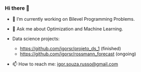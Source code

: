 ### Hi there 👋


- 🔭 I’m currently working on Bilevel Programming Problems.
- 💬 Ask me about Optimization and Machine Learning.

- Data  science projects:
  - https://github.com/igorsr/projeto_ds_1 (finished)
  - https://github.com/igorsr/rossmann_forecast (ongoing)

- 📫 How to reach me: igor.souza.russo@gmail.com
